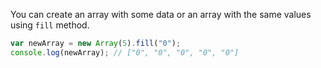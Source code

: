 
  You can create an array with some data or an array with the same values using `fill` method.

  ```javascript
  var newArray = new Array(5).fill("0");
  console.log(newArray); // ["0", "0", "0", "0", "0"]
  ```
